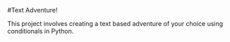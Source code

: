 #Text Adventure!

This project involves creating a text based adventure of your choice using conditionals in Python.
